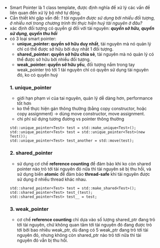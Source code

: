 * Smart Pointer là 1 class template, được định nghĩa để xử lý các vấn đề liên quan đến xử lý bộ nhớ tự động.
* Cần thiết khi gặp vấn đề: *1 tài nguyên được sử dụng bởi nhiều đối tượng, ở nhiều nơi trong chương trình thì thực hiện huỷ tài nguyên ở đâu?*
* xác định đối tượng có quyền gì đối với tài nguyên: ***quyền sở hữu, quyền sử dụng, quyền thu hồi***
* có 3 loại smart pointer:
	* **unique_pointer: quyền sở hữu duy nhất**, tài nguyên mà nó quản lý chỉ có thể được sở hữu bởi duy nhất 1 đối tượng.
	* **shared_pointer: quyền sở hữu chia sẻ**, tài nguyên mà nó quản lý có thể được sở hữu bởi nhiều đối tượng.
	* **weak_pointer: quyền sở hữu yếu**, đối tượng nắm trong tay weak_pointer trỏ tới 1 tài nguyên chỉ có quyền sử dụng tài nguyên đó, ko có quyền huỷ
	### 1. unique_pointer
	* giới hạn phạm vi của tai nguyên, quản lý dễ dàng hơn, performance tốt hơn
	* ko thể thực hiện gán thông thường (bằng copy constructor, hoặc copy assignment) -> dùng move constructor, move assignment.
	* chi phí sử dựng tương đương vs pointer thông thường
	```
	std::unique_pointer<Test> test = std::make_unique<Test>();
	std::unique_pointer<Test> test = std::unique_pointer<Test>(new Test());
	std::unique_pointer<Test> test_another = std::move(test);
	```
	### 2. shared_pointer
	* sử dụng cơ chế **reference counting** để đảm bảo khi ko còn shared pointer nào trỏ tới tài nguyên đó nữa thì tài nguyên sẽ bị thu hồi, và sử dụng biến **atomic** để đảm bảo **thread-safe** khi tài nguyên được sử dụng ở nhiều thread khác nhau.
	```
	std::shared_pointer<Test> test = std::make_shared<Test>();
	std::shared_pointer<Test> test_(test);
	std::shared_pointer<Test> test__ = test;
	```
	### 3. weak_pointer
	* cơ chế **reference counting** chỉ dựa vào số lượng shared_ptr đang trỏ tới tài nguyên, chứ không quan tâm tới tài nguyên đó đang được trỏ tới bởi bao nhiêu weak_ptr, dù đang có 5 weak_ptr đang trỏ tới tài nguyên đó, nhưng không còn shared_ptr nào trỏ tới nữa thì tài nguyên đó vẫn bị thu hồi.
